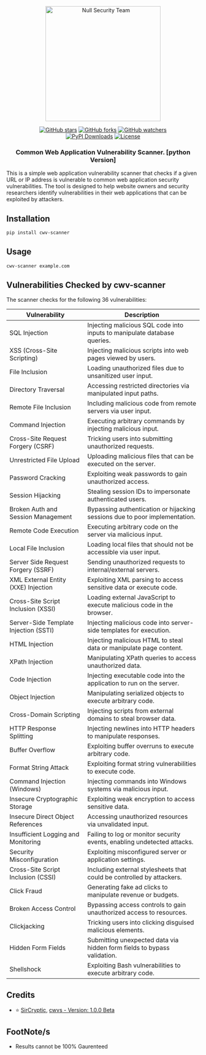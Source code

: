 <p align="center">
    <img width="300" src="https://user-images.githubusercontent.com/48811414/225269122-4978b2e1-aa8c-4658-8050-bba073d3148d.gif" alt="Null Security Team">
</p>

<div align="center">
    <a href="https://github.com/sircryptic/cwv-scanner/stargazers"><img 
    src="https://img.shields.io/github/stars/sircryptic/cwv-scanner.svg" alt="GitHub stars"></a>
    <a href="https://github.com/sircryptic/cwv-scanner/network"><img src="https://img.shields.io/github/forks/sircryptic/cwv-scanner.svg" alt="GitHub forks"></a>
    <a href="https://github.com/sircryptic/cwv-scanner/watchers"><img src="https://img.shields.io/github/watchers/sircryptic/cwv-scanner.svg?style=social" alt="GitHub watchers"></a>
    <br>
        <a href="https://pepy.tech/projects/cwv-scanner"><img src="https://static.pepy.tech/badge/cwv-scanner" alt="PyPI Downloads"></a>
    <a href="https://github.com/SirCryptic/cwv-scanner/blob/main/LICENSE"><img src="https://img.shields.io/badge/license-MIT-green.svg" alt="License"></a>
</div>
<h3 align="center">Common Web Application Vulnerability Scanner. [python Version]</h3>

This is a simple web application vulnerability scanner that checks if a given URL or IP address is vulnerable to common web application security vulnerabilities. The tool is designed to help website owners and security researchers identify vulnerabilities in their web applications that can be exploited by attackers.

## Installation
```bash
pip install cwv-scanner
```

## Usage
```bash
cwv-scanner example.com
```

## Vulnerabilities Checked by cwv-scanner

The scanner checks for the following 36 vulnerabilities:

| Vulnerability                              | Description                                                                 |
|--------------------------------------------|-----------------------------------------------------------------------------|
| SQL Injection                              | Injecting malicious SQL code into inputs to manipulate database queries.     |
| XSS (Cross-Site Scripting)                 | Injecting malicious scripts into web pages viewed by users.                 |
| File Inclusion                             | Loading unauthorized files due to unsanitized user input.                   |
| Directory Traversal                        | Accessing restricted directories via manipulated input paths.               |
| Remote File Inclusion                      | Including malicious code from remote servers via user input.                |
| Command Injection                          | Executing arbitrary commands by injecting malicious input.                  |
| Cross-Site Request Forgery (CSRF)          | Tricking users into submitting unauthorized requests.                      |
| Unrestricted File Upload                   | Uploading malicious files that can be executed on the server.               |
| Password Cracking                          | Exploiting weak passwords to gain unauthorized access.                     |
| Session Hijacking                          | Stealing session IDs to impersonate authenticated users.                    |
| Broken Auth and Session Management         | Bypassing authentication or hijacking sessions due to poor implementation.  |
| Remote Code Execution                      | Executing arbitrary code on the server via malicious input.                |
| Local File Inclusion                       | Loading local files that should not be accessible via user input.          |
| Server Side Request Forgery (SSRF)         | Sending unauthorized requests to internal/external servers.                 |
| XML External Entity (XXE) Injection        | Exploiting XML parsing to access sensitive data or execute code.            |
| Cross-Site Script Inclusion (XSSI)         | Loading external JavaScript to execute malicious code in the browser.       |
| Server-Side Template Injection (SSTI)      | Injecting malicious code into server-side templates for execution.          |
| HTML Injection                             | Injecting malicious HTML to steal data or manipulate page content.          |
| XPath Injection                            | Manipulating XPath queries to access unauthorized data.                     |
| Code Injection                             | Injecting executable code into the application to run on the server.       |
| Object Injection                           | Manipulating serialized objects to execute arbitrary code.                  |
| Cross-Domain Scripting                     | Injecting scripts from external domains to steal browser data.              |
| HTTP Response Splitting                    | Injecting newlines into HTTP headers to manipulate responses.               |
| Buffer Overflow                            | Exploiting buffer overruns to execute arbitrary code.                      |
| Format String Attack                       | Exploiting format string vulnerabilities to execute code.                   |
| Command Injection (Windows)                | Injecting commands into Windows systems via malicious input.                |
| Insecure Cryptographic Storage             | Exploiting weak encryption to access sensitive data.                       |
| Insecure Direct Object References          | Accessing unauthorized resources via unvalidated input.                     |
| Insufficient Logging and Monitoring        | Failing to log or monitor security events, enabling undetected attacks.     |
| Security Misconfiguration                  | Exploiting misconfigured server or application settings.                   |
| Cross-Site Script Inclusion (CSSI)         | Including external stylesheets that could be controlled by attackers.       |
| Click Fraud                                | Generating fake ad clicks to manipulate revenue or budgets.                |
| Broken Access Control                      | Bypassing access controls to gain unauthorized access to resources.         |
| Clickjacking                               | Tricking users into clicking disguised malicious elements.                 |
| Hidden Form Fields                         | Submitting unexpected data via hidden form fields to bypass validation.     |
| Shellshock                                 | Exploiting Bash vulnerabilities to execute arbitrary code.                  |

<h2> Credits </h2>

- ⭐ [SirCryptic](https://github.com/sircryptic), [cwvs - Version: 1.0.0 Beta](https://github.com/sircryptic/cwv-scanner)

## FootNote/s
- Results cannot be 100% Gaurenteed
